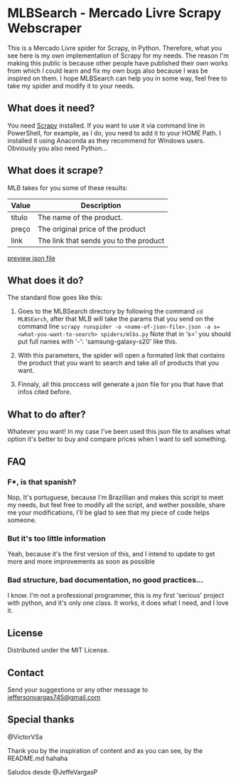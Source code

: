 # MLBSearch - Mercado Livre Scrapy Webscraper
This is a Mercado Livre spider for Scrapy, in Python. Therefore, what you see here is my own implementation of Scrapy for my needs. The reason I'm making this public is because other people have published their own works from which I could learn and fix my own bugs also because I was be inspired on them. I hope MLBSearch can help you in some way, feel free to take my spider and modify it to your needs.

## What does it need?

You need [Scrapy](https://scrapy.org/) installed. If you want to use it via command line in PowerShell, for example, as I do, you need to add it to your HOME Path. I installed it using Anaconda as they recommend for Windows users. Obviously you also need Python...

## What does it scrape?

MLB takes for you some of these results:

| Value | Description |
| --- | --- |
| título | The name of the product.|
| preço  | The original price of the product |
| link   | The link that sends you to the product |
 


[preview json file](preview.json)

## What does it do?

The standard flow goes like this:
 
1. Goes to the MLBSearch directory by following the command `cd MLBSEarch`, after that MLB will take the params that you send on the command line `scrapy runspider -o <name-of-json-file>.json -a s=<what-you-want-to-search> spiders/mlbs.py`
Note that in 's=' you should put full names with '-': 'samsung-galaxy-s20' like this.

2. With this parameters, the spider will open a formated link that contains the product that you want to search and take all of products that you want.

3. Finnaly, all this proccess will generate a json file for you that have that infos cited before.

## What to do after?

Whatever you want! In my case I've been used this json file to analises what option it's better to buy and compare prices when I want to sell something.

## FAQ

### F\*, is that spanish?
Nop, It's portuguese, because I'm Brazillian and makes this script to meet my needs, but feel free to modify all the script, and wether possible, share me your modifications, I'll be glad to see that my piece of code helps someone.


### But it's too little information
Yeah, because it's the first version of this, and I intend to update to get more and more improvements as soon as possible

### Bad structure, bad documentation, no good practices...
I know. I'm not a professional programmer, this is my first 'serious' project with python, and it's only one class. It works, it does what I need, and I love it.

## License
Distributed under the MIT License.

## Contact
Send your suggestions or any other message to <jeffersonvargas745@gmail.com>

## Special thanks

@VictorVSa

Thank you by the inspiration of content and as you can see, by the README.md hahaha

Saludos desde @JeffeVargasP